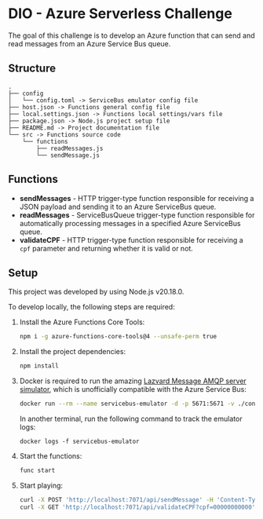 # DIO - Azure Serverless Challenge

The goal of this challenge is to develop an Azure function that can send and read messages from an Azure Service Bus queue.

## Structure

```
.
├── config
│   └── config.toml -> ServiceBus emulator config file
├── host.json -> Functions general config file
├── local.settings.json -> Functions local settings/vars file
├── package.json -> Node.js project setup file
├── README.md -> Project documentation file
└── src -> Functions source code
    └── functions
        ├── readMessages.js
        └── sendMessage.js
```

## Functions

* **sendMessages** - HTTP trigger-type function responsible for receiving a JSON payload and sending it to an Azure ServiceBus queue.
* **readMessages** - ServiceBusQueue trigger-type function responsible for automatically processing messages in a specified Azure ServiceBus queue.
* **validateCPF** - HTTP trigger-type function responsible for receiving a `cpf` parameter and returning whether it is valid or not.

## Setup

This project was developed by using Node.js v20.18.0.

To develop locally, the following steps are required:

1) Install the Azure Functions Core Tools:
    ```sh
    npm i -g azure-functions-core-tools@4 --unsafe-perm true
    ```
2) Install the project dependencies:
    ```sh
    npm install
    ```
3) Docker is required to run the amazing [Lazvard Message AMQP server simulator](https://github.com/PejmanNik/lazvard-message), which is unofficially compatible with the Azure Service Bus:
    ```sh
    docker run --rm --name servicebus-emulator -d -p 5671:5671 -v ./config:/App/config pejmann/lazvard-message
    ```
    In another terminal, run the following command to track the emulator logs:
    ```
    docker logs -f servicebus-emulator
    ```
4) Start the functions:
    ```sh
    func start
    ```
5) Start playing:

    ```sh
    curl -X POST 'http://localhost:7071/api/sendMessage' -H 'Content-Type: application/json' -d '{"user":"Phillipe Smith","message": "Hey! It works"}'
    curl -X GET 'http://localhost:7071/api/validateCPF?cpf=00000000000'
    ```
